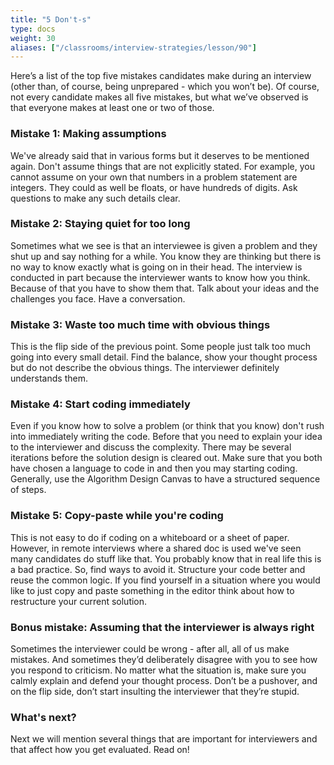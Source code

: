 ```yaml
---
title: "5 Don't-s"
type: docs
weight: 30
aliases: ["/classrooms/interview-strategies/lesson/90"]
---
```

Here’s a list of the top five mistakes candidates make during an interview (other than, of course, being unprepared - which you won’t be). Of course, not every candidate makes all five mistakes, but what we’ve observed is that everyone makes at least one or two of those.

### Mistake 1: Making assumptions

We've already said that in various forms but it deserves to be mentioned again. Don't assume things that are not explicitly stated. For example, you cannot assume on your own that numbers in a problem statement are integers. They could as well be floats, or have hundreds of digits. Ask questions to make any such details clear.

### Mistake 2: Staying quiet for too long

Sometimes what we see is that an interviewee is given a problem and they shut up and say nothing for a while. You know they are thinking but there is no way to know exactly what is going on in their head. The interview is conducted in part because the interviewer wants to know how you think. Because of that you have to show them that. Talk about your ideas and the challenges you face. Have a conversation.

### Mistake 3: Waste too much time with obvious things

This is the flip side of the previous point. Some people just talk too much going into every small detail. Find the balance, show your thought process but do not describe the obvious things. The interviewer definitely understands them.

### Mistake 4: Start coding immediately

Even if you know how to solve a problem (or think that you know) don't rush into immediately writing the code. Before that you need to explain your idea to the interviewer and discuss the complexity. There may be several iterations before the solution design is cleared out. Make sure that you both have chosen a language to code in and then you may starting coding. Generally, use the Algorithm Design Canvas to have a structured sequence of steps.

### Mistake 5: Copy-paste while you're coding

This is not easy to do if coding on a whiteboard or a sheet of paper. However, in remote interviews where a shared doc is used we've seen many candidates do stuff like that. You probably know that in real life this is a bad practice. So, find ways to avoid it. Structure your code better and reuse the common logic. If you find yourself in a situation where you would like to just copy and paste something in the editor think about how to restructure your current solution.

### Bonus mistake: Assuming that the interviewer is always right

Sometimes the interviewer could be wrong - after all, all of us make mistakes. And sometimes they’d deliberately disagree with you to see how you respond to criticism. No matter what the situation is, make sure you calmly explain and defend your thought process. Don’t be a pushover, and on the flip side, don’t start insulting the interviewer that they’re stupid.

### What's next?

Next we will mention several things that are important for interviewers and that affect how you get evaluated. Read on!

